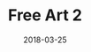 ---
title: Free Art 2
date: '2018-03-25'
thumb_image: images/mar-3yo/free-art2.jpg
thumb_image_alt: Free Art 2
image: images/mar-3yo/free-art2.jpg
image_alt: Free Art 2
template: project
---	